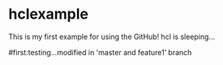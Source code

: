 # hclexample
This is my first example for using the GitHub!
hcl is sleeping...


#first:testing...modified in 'master and feature1’ branch

